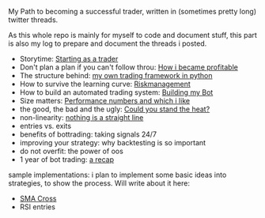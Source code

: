 My Path to becoming a successful trader, written in (sometimes pretty long) twitter threads.

As this whole repo is mainly for myself to code and document stuff, this part is also my log to prepare and document the threads i posted.

- Storytime: [Starting as a trader](startingAsATrader.md)
- Don't plan a plan if you can't follow throu: [How i became profitable](howIBecameProfitable.md)
- The structure behind: [my own trading framework in python](myOwnTradingFramework.md)
- How to survive the learning curve: [Riskmanagement](riskmanagement.md)
- How to build an automated trading system: [Building my Bot](HowToBuildABot.md)
- Size matters: [Performance numbers and which i like](performanceNumbers.md)
- the good, the bad and the ugly: [Could you stand the heat?](darkSideOfTrading.md)
- non-linearity: [nothing is a straight line](NonLinearity.md)
- entries vs. exits
- benefits of bottrading: taking signals 24/7
- improving your strategy: why backtesting is so important
- do not overfit: the power of oos
- 1 year of bot trading: [a recap](1yearRecap.md)

sample implementations: i plan to implement some basic ideas into strategies, to show the process. Will write about it here:
- [SMA Cross](sampleStrategies/MACross.md)
- RSI entries